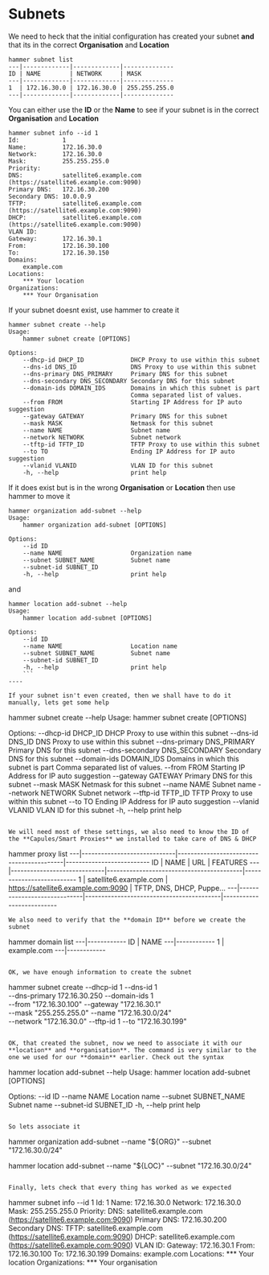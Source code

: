 # Subnets

We need to heck that the initial configuration has created your subnet **and** that its in the correct **Organisation** and **Location**

```
hammer subnet list
---|-------------|-------------|--------------
ID | NAME        | NETWORK     | MASK
---|-------------|-------------|--------------
1  | 172.16.30.0 | 172.16.30.0 | 255.255.255.0
---|-------------|-------------|--------------

```

You can either use the **ID** or the **Name** to see if your subnet is in the correct **Organisation** and **Location**


```
hammer subnet info --id 1
Id:            1
Name:          172.16.30.0
Network:       172.16.30.0
Mask:          255.255.255.0
Priority:
DNS:           satellite6.example.com (https://satellite6.example.com:9090)
Primary DNS:   172.16.30.200
Secondary DNS: 10.0.0.9
TFTP:          satellite6.example.com (https://satellite6.example.com:9090)
DHCP:          satellite6.example.com (https://satellite6.example.com:9090)
VLAN ID:
Gateway:       172.16.30.1
From:          172.16.30.100
To:            172.16.30.150
Domains:
    example.com
Locations:
    *** Your location
Organizations:
    *** Your Organisation

```

If your subnet doesnt exist, use hammer to create it

```
hammer subnet create --help
Usage:
    hammer subnet create [OPTIONS]

Options:
    --dhcp-id DHCP_ID             DHCP Proxy to use within this subnet
    --dns-id DNS_ID               DNS Proxy to use within this subnet
    --dns-primary DNS_PRIMARY     Primary DNS for this subnet
    --dns-secondary DNS_SECONDARY Secondary DNS for this subnet
    --domain-ids DOMAIN_IDS       Domains in which this subnet is part
                                  Comma separated list of values.
    --from FROM                   Starting IP Address for IP auto suggestion
    --gateway GATEWAY             Primary DNS for this subnet
    --mask MASK                   Netmask for this subnet
    --name NAME                   Subnet name
    --network NETWORK             Subnet network
    --tftp-id TFTP_ID             TFTP Proxy to use within this subnet
    --to TO                       Ending IP Address for IP auto suggestion
    --vlanid VLANID               VLAN ID for this subnet
    -h, --help                    print help

```

If it does exist but is in the wrong **Organisation** or **Location** then use hammer to move it

```
hammer organization add-subnet --help
Usage:
    hammer organization add-subnet [OPTIONS]

Options:
    --id ID
    --name NAME                   Organization name
    --subnet SUBNET_NAME          Subnet name
    --subnet-id SUBNET_ID
    -h, --help                    print help

```

and

```
hammer location add-subnet --help
Usage:
    hammer location add-subnet [OPTIONS]

Options:
    --id ID
    --name NAME                   Location name
    --subnet SUBNET_NAME          Subnet name
    --subnet-id SUBNET_ID
    -h, --help                    print help
    ```
----

If your subnet isn't even created, then we shall have to do it manually, lets get some help

```
hammer subnet create --help
Usage:
    hammer subnet create [OPTIONS]

Options:
    --dhcp-id DHCP_ID             DHCP Proxy to use within this subnet
    --dns-id DNS_ID               DNS Proxy to use within this subnet
    --dns-primary DNS_PRIMARY     Primary DNS for this subnet
    --dns-secondary DNS_SECONDARY Secondary DNS for this subnet
    --domain-ids DOMAIN_IDS       Domains in which this subnet is part
                                  Comma separated list of values.
    --from FROM                   Starting IP Address for IP auto suggestion
    --gateway GATEWAY             Primary DNS for this subnet
    --mask MASK                   Netmask for this subnet
    --name NAME                   Subnet name
    --network NETWORK             Subnet network
    --tftp-id TFTP_ID             TFTP Proxy to use within this subnet
    --to TO                       Ending IP Address for IP auto suggestion
    --vlanid VLANID               VLAN ID for this subnet
    -h, --help                    print help

```

We will need most of these settings, we also need to know the ID of the **Capules/Smart Proxies** we installed to take care of DNS & DHCP

```
hammer proxy list
---|-----------------------------|------------------------------------------|--------------------------
ID | NAME                        | URL                                      | FEATURES
---|-----------------------------|------------------------------------------|--------------------------
1  | satellite6.example.com | https://satellite6.example.com:9090 | TFTP, DNS, DHCP, Puppe...
---|-----------------------------|------------------------------------------|--------------------------
```
We also need to verify that the **domain ID** before we create the subnet

```
hammer domain list
---|------------
ID | NAME
---|------------
1  | example.com
---|------------
```

OK, we have enough information to create the subnet

```
hammer subnet create --dhcp-id 1 --dns-id 1  \
--dns-primary 172.16.30.250 --domain-ids 1 \
--from "172.16.30.100" --gateway "172.16.30.1"\
--mask "255.255.255.0" --name "172.16.30.0/24"\
--network "172.16.30.0" --tftp-id 1 --to "172.16.30.199"
```

OK, that created the subnet, now we need to associate it with our **location** and **organisation**. The command is very similar to the one we used for our **domain** earlier. Check out the syntax

```
 hammer location add-subnet --help
Usage:
    hammer location add-subnet [OPTIONS]

Options:
    --id ID
    --name NAME                   Location name
    --subnet SUBNET_NAME          Subnet name
    --subnet-id SUBNET_ID
    -h, --help                    print help

```

So lets associate it

```
hammer organization add-subnet --name "${ORG}" --subnet "172.16.30.0/24"

hammer location add-subnet --name "${LOC}" --subnet "172.16.30.0/24"
```

Finally, lets check that every thing has worked as we expected

```
hammer subnet info --id 1
Id:            1
Name:          172.16.30.0
Network:       172.16.30.0
Mask:          255.255.255.0
Priority:
DNS:           satellite6.example.com (https://satellite6.example.com:9090)
Primary DNS:   172.16.30.200
Secondary DNS:
TFTP:          satellite6.example.com (https://satellite6.example.com:9090)
DHCP:          satellite6.example.com (https://satellite6.example.com:9090)
VLAN ID:
Gateway:       172.16.30.1
From:          172.16.30.100
To:            172.16.30.199
Domains:
    example.com
Locations:
    *** Your location
Organizations:
    *** Your organisation

```


